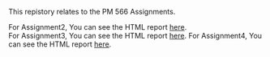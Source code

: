 This repistory relates to the PM 566 Assignments. 

For Assignment2, You can see the HTML report [here](https://rawcdn.githack.com/yina-liu/PM566-Assignments/18494b630ef1cbb846b72b2df9a9aa3339d82674/HW2/PM566-Assignment2.html).  
For Assignment3, You can see the HTML report [here](https://rawcdn.githack.com/yina-liu/PM566-Assignments/18494b630ef1cbb846b72b2df9a9aa3339d82674/HW3/PM566-Assignment3.html).
For Assignment4, You can see the HTML report [here](https://github.com/yina-liu/PM566-Assignments/blob/master/HW4/PM566-Assignment4.md).
